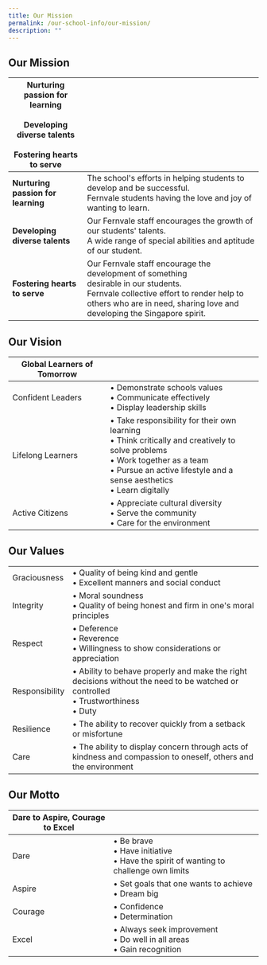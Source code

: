 ```yaml
---
title: Our Mission
permalink: /our-school-info/our-mission/
description: ""
---
```

## Our Mission

|  **Nurturing passion for learning <br><br>Developing diverse talents<br><br>Fostering hearts to serve**         |                                                                                              | 
|--------------------------------|-------------------------------------------------------------------------------------------------------------------------------------------------|
| **Nurturing passion for learning** | The school's efforts in helping students to develop and be successful.<br>Fernvale students having the love and joy of wanting to learn.                                                                          |
| **Developing diverse talents**     | Our Fernvale staff encourages the growth of our students' talents.<br>A wide range of special abilities and aptitude of our student.                                                                              |
| **Fostering hearts to serve**      | Our Fernvale staff encourage the development of something<br>desirable in our students.<br>Fernvale collective effort to render help to others who are in need, sharing love and developing the Singapore spirit. |

## Our Vision

|       Global Learners of Tomorrow           |                                                                                                                                                                                                    |
|-------------------|----------------------------------------------------------------------------------------------------------------------------------------------------------------------------------------------------|
| Confident Leaders | • Demonstrate schools values<br>• Communicate effectively<br>• Display leadership skills                                                                                                                 |
| Lifelong Learners | • Take responsibility for their own learning<br>• Think critically and creatively to solve problems<br>• Work together as a team<br>• Pursue an active lifestyle and a sense aesthetics<br>• Learn digitally |
| Active Citizens   | • Appreciate cultural diversity<br>• Serve the community<br>• Care for the environment      |

## Our Values

|                |                                                                                                                                 |
|----------------|---------------------------------------------------------------------------------------------------------------------------------|
| Graciousness   | • Quality of being kind and gentle<br>• Excellent manners and social conduct                                                        |
| Integrity      | • Moral soundness<br>• Quality of being honest and firm in one's moral principles                                                   |
| Respect        | • Deference<br>• Reverence<br>• Willingness to show considerations or appreciation                                                    |
| Responsibility | • Ability to behave properly and make the right decisions without the need to be watched or controlled<br>• Trustworthiness<br>• Duty |
| Resilience     | • The ability to recover quickly from a setback or misfortune                                                                     |
| Care           | • The ability to display concern through acts of kindness and compassion to oneself, others and the environment                   |

## Our Motto

|  Dare to Aspire, Courage to Excel      |             |
|---------|----------------|
| Dare    | • Be brave<br>• Have initiative<br>• Have the spirit of wanting to challenge own limits  |
| Aspire  | • Set goals that one wants to achieve<br>• Dream big                                   |
| Courage | • Confidence<br>• Determination                                                        |
| Excel   | • Always seek improvement<br>• Do well in all areas<br>• Gain recognition                |